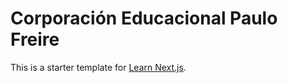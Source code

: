 # Corporación Educacional Paulo Freire

This is a starter template for [Learn Next.js](https://nextjs.org/learn).